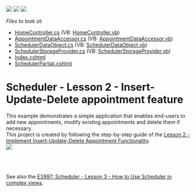 <!-- default badges list -->
![](https://img.shields.io/endpoint?url=https://codecentral.devexpress.com/api/v1/VersionRange/128553822/14.2.3%2B)
[![](https://img.shields.io/badge/Open_in_DevExpress_Support_Center-FF7200?style=flat-square&logo=DevExpress&logoColor=white)](https://supportcenter.devexpress.com/ticket/details/E3984)
[![](https://img.shields.io/badge/📖_How_to_use_DevExpress_Examples-e9f6fc?style=flat-square)](https://docs.devexpress.com/GeneralInformation/403183)
<!-- default badges end -->
<!-- default file list -->
*Files to look at*:

* [HomeController.cs](./CS/MVCSchedulerEditable/Controllers/HomeController.cs) (VB: [HomeController.vb](./VB/MVCSchedulerEditable/Controllers/HomeController.vb))
* [AppointmentDataAccessor.cs](./CS/MVCSchedulerEditable/Models/AppointmentDataAccessor.cs) (VB: [AppointmentDataAccessor.vb](./VB/MVCSchedulerEditable/Models/AppointmentDataAccessor.vb))
* [SchedulerDataObject.cs](./CS/MVCSchedulerEditable/Models/SchedulerDataObject.cs) (VB: [SchedulerDataObject.vb](./VB/MVCSchedulerEditable/Models/SchedulerDataObject.vb))
* [SchedulerStorageProvider.cs](./CS/MVCSchedulerEditable/Models/SchedulerStorageProvider.cs) (VB: [SchedulerStorageProvider.vb](./VB/MVCSchedulerEditable/Models/SchedulerStorageProvider.vb))
* [Index.cshtml](./CS/MVCSchedulerEditable/Views/Home/Index.cshtml)
* [SchedulerPartial.cshtml](./CS/MVCSchedulerEditable/Views/Home/SchedulerPartial.cshtml)
<!-- default file list end -->
# Scheduler - Lesson 2 - Insert-Update-Delete appointment feature


<p>This example demonstrates a simple application that enables end-users to add new appointments, modify existing appointments and delete them if necessary.<br /> This project is created by following the step-by-step guide of the <a href="http://documentation.devexpress.com/#AspNet/CustomDocument11567"><u>Lesson 2 - Implement Insert-Update-Delete Appointment Functionality</u></a>.<br /><img src="https://raw.githubusercontent.com/DevExpress-Examples/scheduler-lesson-2-insert-update-delete-appointment-feature-e3984/14.2.3+/media/0c5d2f0c-dec2-11e4-80bf-00155d62480c.png"><br /><br /><br /><br /></p>
<p>See also the <a href="https://www.devexpress.com/Support/Center/p/E3997">E3997: Scheduler - Lesson 3 - How to Use Scheduler in complex views</a>.</p>

<br/>


